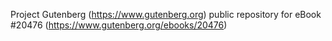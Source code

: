 Project Gutenberg (https://www.gutenberg.org) public repository for eBook #20476 (https://www.gutenberg.org/ebooks/20476)
